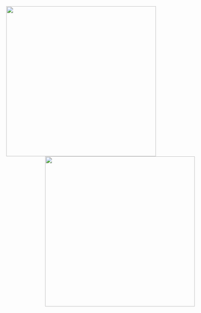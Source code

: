 

<!--
**c-viniciussantos/c-viniciussantos** is a ✨ _special_ ✨ repository because its `README.md` (this file) appears on your GitHub profile.

Here are some ideas to get you started:

- 🔭 I’m currently working on ...
- 🌱 I’m currently learning ...
- 👯 I’m looking to collaborate on ...
- 🤔 I’m looking for help with ...
- 💬 Ask me about ...
- 📫 How to reach me: ...
- 😄 Pronouns: ...
- ⚡ Fun fact: ...
-->
<a href="https://github.com/c-viniciussantos/">
  <img align="left" src="https://github-readme-stats.vercel.app/api/top-langs/?username=c-viniciussantos&langs_count=10&theme=jolly&layout=compact&include_all_commits=true" width=400/>
</a><br>
<a href="https://wakatime.com/@c_viniciussantos">
  <img align="right" src="https://github-readme-stats.vercel.app/api/wakatime?username=c_viniciussantos&theme=jolly"  width=400/>
</a>
